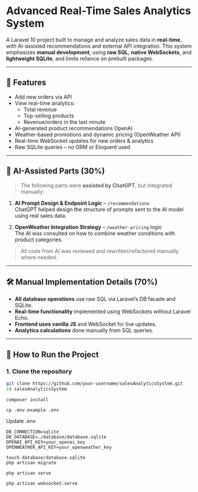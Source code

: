 # Advanced Real-Time Sales Analytics System

A Laravel 10 project built to manage and analyze sales data in **real-time**, with AI-assisted recommendations and external API integration. This system emphasizes **manual development**, using **raw SQL**, **native WebSockets**, and **lightweight SQLite**, and limits reliance on prebuilt packages.

---

## 📌 Features

- Add new orders via API
- View real-time analytics:
  - Total revenue
  - Top-selling products
  - Revenue/orders in the last minute
- AI-generated product recommendations OpenAI
- Weather-based promotions and dynamic pricing (OpenWeather API)
- Real-time WebSocket updates for new orders & analytics
- Raw SQLite queries – no ORM or Eloquent used

---

## 🤖 AI-Assisted Parts (30%)

> The following parts were **assisted by ChatGPT**, but integrated manually:

1. **AI Prompt Design & Endpoint Logic** – `/recommendations`  
   ChatGPT helped design the structure of prompts sent to the AI model using real sales data.
   
2. **OpenWeather Integration Strategy** – `/weather-pricing` logic  
   The AI was consulted on how to combine weather conditions with product categories.

> All code from AI was reviewed and rewritten/refactored manually where needed.

---

## 🛠 Manual Implementation Details (70%)

- **All database operations** use raw SQL via Laravel’s DB facade and SQLite.
- **Real-time functionality** implemented using WebSockets without Laravel Echo.
- **Frontend uses vanilla JS** and WebSocket for live updates.
- **Analytics calculations** done manually from SQL queries.

---

## 🧪 How to Run the Project

### 1. Clone the repository

```bash
git clone https://github.com/your-username/salesAnalyticsSystem.git
cd salesAnalyticsSystem
```
```
composer install
```
```
cp .env.example .env
```
Update .env
```
DB_CONNECTION=sqlite
DB_DATABASE=./database/database.sqlite
OPENAI_API_KEY=your_openai_key
OPENWEATHER_API_KEY=your_openweather_key
```

```
touch database/database.sqlite
php artisan migrate
```

```
php artisan serve
```
```
php artisan websocket:serve
```

